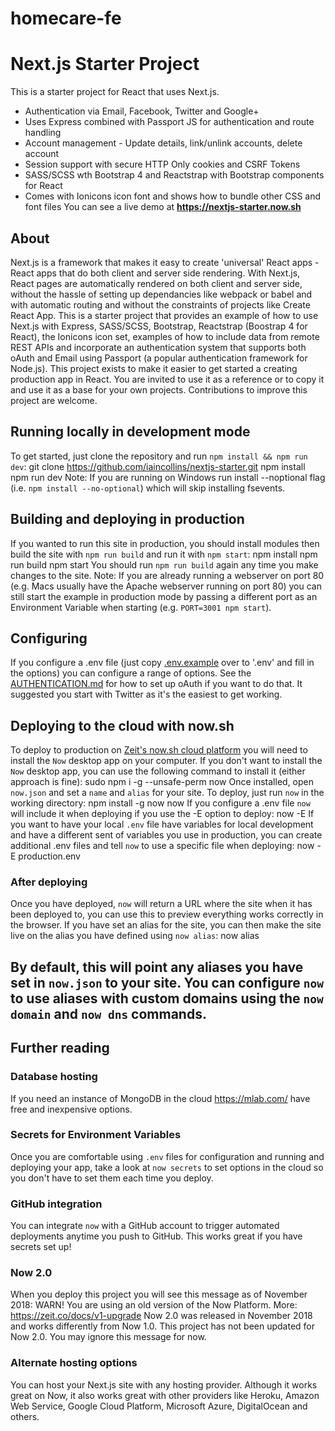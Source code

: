 # homecare-fe

# Next.js Starter Project

This is a starter project for React that uses Next.js.
* Authentication via Email, Facebook, Twitter and Google+
* Uses Express combined with Passport JS for authentication and route handling
* Account management - Update details, link/unlink accounts, delete account
* Session support with secure HTTP Only cookies and CSRF Tokens
* SASS/SCSS wth Bootstrap 4 and Reactstrap with Bootstrap components for React
* Comes with Ionicons icon font and shows how to bundle other CSS and font files
You can see a live demo at **https://nextjs-starter.now.sh**
## About 
Next.js is a framework that makes it easy to create 'universal' React apps - React apps that do both client and server side rendering.
With Next.js, React pages are automatically rendered on both client and server side, without the hassle of setting up dependancies like webpack or babel and with automatic routing and without the constraints of projects like Create React App.
This is a starter project that provides an example of how to use Next.js with Express, SASS/SCSS, Bootstrap, Reactstrap (Boostrap 4 for React), the Ionicons icon set, examples of how to include data from remote REST APIs and incorporate an authentication system that supports both oAuth and Email using Passport (a popular authentication framework for Node.js).
This project exists to make it easier to get started a creating production app in React. You are invited to use it as a reference or to copy it and use it as a base for your own projects. Contributions to improve this project are welcome.
## Running locally in development mode
To get started, just clone the repository and run `npm install && npm run dev`:
    git clone https://github.com/iaincollins/nextjs-starter.git
    npm install
    npm run dev
Note: If you are running on Windows run install --noptional flag (i.e. `npm install --no-optional`) which will skip installing fsevents.
## Building and deploying in production
If you wanted to run this site in production, you should install modules then build the site with `npm run build` and run it with `npm start`:
    npm install
    npm run build
    npm start
You should run `npm run build` again any time you make changes to the site.
Note: If you are already running a webserver on port 80 (e.g. Macs usually have the Apache webserver running on port 80) you can still start the example in production mode by passing a different port as an Environment Variable when starting (e.g. `PORT=3001 npm start`).
## Configuring
If you configure a .env file (just copy [.env.example](https://github.com/iaincollins/nextjs-starter/blob/master/.env.example) over to '.env' and fill in the options) you can configure a range of options.
See the [AUTHENTICATION.md](https://github.com/iaincollins/nextjs-starter/blob/master/AUTHENTICATION.md) for how to set up oAuth if you want to do that. It suggested you start with Twitter as it's the easiest to get working.
## Deploying to the cloud with now.sh
To deploy to production on [Zeit's now.sh cloud platform](https://zeit.co) you will need to install the `Now` desktop app on your computer. If you don't want to install the `Now` desktop app, you can use the following command to install it (either approach is fine):
    sudo npm i -g --unsafe-perm now
Once installed, open `now.json` and set a `name` and `alias` for your site.
To deploy, just run `now` in the working directory:
    npm install -g now
    now
If you configure a .env file `now` will include it when deploying if you use the -E option to deploy:
    now -E
If you want to have your local `.env` file have variables for local development and have a different sent of variables you use in production, you can create additional .env files and tell `now` to use a specific file when deploying:
    now -E production.env
### After deploying
Once you have deployed, `now` will return a URL where the site when it has been deployed to, you can use this to preview everything works correctly in the browser.
If you have set an alias for the site, you can then make the site live on the alias you have defined using `now alias`:
    now alias
    
By default, this will point any aliases you have set in `now.json` to your site.
You can configure `now` to use aliases with custom domains using the `now domain` and `now dns` commands.
----
## Further reading
### Database hosting
If you need an instance of MongoDB in the cloud https://mlab.com/ have free and inexpensive options.
### Secrets for Environment Variables
Once you are comfortable using `.env` files for configuration and running and deploying your app, take a look at `now secrets` to set options in the cloud so you don't have to set them each time you deploy.
### GitHub integration
You can integrate `now` with a GitHub account to trigger automated deployments anytime you push to GitHub. This works great if you have secrets set up!
### Now 2.0
When you deploy this project you will see this message as of November 2018:
    WARN! You are using an old version of the Now Platform. More: https://zeit.co/docs/v1-upgrade
Now 2.0 was released in November 2018 and works differently from Now 1.0. This project has not been updated for Now 2.0. You may ignore this message for now.
### Alternate hosting options
You can host your Next.js site with any hosting provider. Although it works great on Now, it also works great with other providers like Heroku, Amazon Web Service, Google Cloud Platform, Microsoft Azure, DigitalOcean and others.